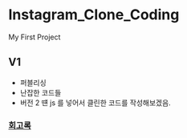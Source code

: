 # Instagram_Clone_Coding
My First Project

## V1
- 퍼블리싱
- 난잡한 코드들 
- 버전 2 떈 js 를 넣어서 클린한 코드를 작성해보겠음.
### <a href = "https://github.com/googoo81/TIL/blob/main/Memoir/Instagram_v1_memoir.md">회고록</a>
